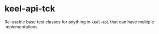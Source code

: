 # keel-api-tck

Re-usable base test classes for anything in `keel-api` that can have multiple implementations.
